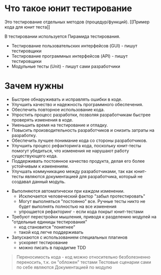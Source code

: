 # Что такое юнит тестирование

Это тестирование отдельных методов (процедур/функций). [[Пример кода для юнит теста]]

В тестировании используется Пирамида тестирования.

- Тестирование пользовательских интерфейсов (GUI) - пишут тестировщики
- Тестирование программных интерфейсов (API) - пишут тестировщики
- Модульные тесты (Unit) - пишут сами разработчики

# Зачем нужны

* Быстрее обнаруживать и исправлять ошибки в коде.
* Улучшить качество и надежность программного обеспечения.
* Обеспечить повторное использование кода.
* Упростить процесс разработки, позволяя разработчикам быстрее проверять изменения в коде.
* Уменьшить время на тестирование и отладку.
* Повысить производительность разработчиков и снизить затраты на разработку.
* Обеспечить лучшее понимание кода со стороны разработчиков.
* Улучшить процесс рефакторинга кода, поскольку юнит-тесты помогут убедиться, что изменения не нарушают работу существующего кода.
* Поддерживать постоянное качество продукта, делая его более устойчивым к изменениям.
* Улучшать коммуникацию между разработчиками, так как юнит-тесты являются документацией для разработчика, который не создавал данный модуль.

- Выполняются автоматически при каждом изменении.
	- Исключается человеческий фактор "забыл протестировать"
	- Могут выполняться "постоянно" все. Ручные тесты никто не будет выполнять полностью на все изменения
	- упрощается рефакторинг - если кода покрыт юнит-тестами
- Требуют перестройки мышления, приводя к разделению модулей на "отдельные единицы тестирования"
	- код становится "понятнее"
	- такой код легче поддерживать
- Запускаются с использованием специальных плагинов
	- ускоряет тестирование
	- можно писать в парадигме TDD
	

>	Переносимость кода - код можно относительно безболезненно переносить, т.к. он "обложен" тестами  Тестовые сценарии сами по себе являются Документацией по модулю

